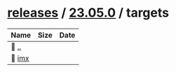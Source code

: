 ---
---

# [releases](/releases/) / [23.05.0](/releases/23.05.0/) / targets


| Name | Size | Date |
|:---|---:|---|
| 📁 [..](../) | | |
| 📁 [imx](imx) | | |

